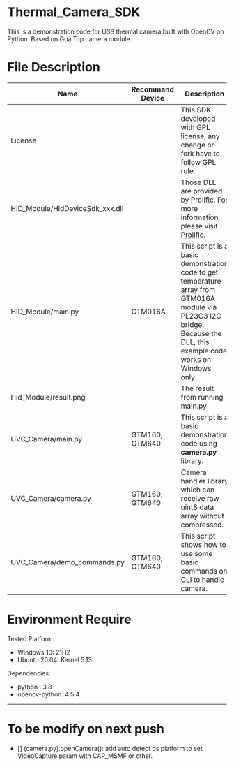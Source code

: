 # Thermal_Camera_SDK

This is a demonstration code for USB thermal camera built with OpenCV on Python. Based on GoalTop camera module.

# File Description

|  Name   | Recommand Device | Description |
|---------|------------------|-------------|
| License |  | This SDK developed with GPL license, any change or fork have to follow GPL rule. |
| HID_Module/HidDeviceSdk_xxx.dll |  | Those DLL are provided by Prolific. For more information, please visit [Prolific](https://www.prolific.com.tw/US/ShowProduct.aspx?pcid=41&showlevel=0017-0037-0041). |
| HID_Module/main.py | GTM016A | This script is a basic demonstration code to get temperature array from GTM016A module via PL23C3 I2C bridge. Because the DLL, this example code works on Windows only. |
| Hid_Module/result.png |  | The result from running main.py |
| UVC_Camera/main.py | GTM160, GTM640 | This script is a basic demonstration code using __camera.py__ library. |
| UVC_Camera/camera.py | GTM160, GTM640 | Camera handler library which can receive raw uint8 data array without compressed. |
| UVC_Camera/demo_commands.py | GTM160, GTM640 | This script shows how to use some basic commands on CLI to handle camera. |

# Environment Require

Tested Platform:
* Windows 10: 21H2
* Ubuntu 20.04: Kernel 5.13

Dependencies:
* python : 3.8
* opencv-python: 4.5.4

----

# To be modify on next push
- [] (camera.py).openCamera(): add auto detect os platform to set VideoCapture param with CAP_MSMF or other.